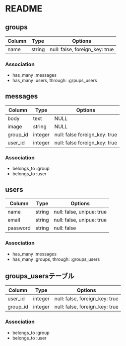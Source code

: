 # README

## groups
|Column|Type|Options|
|------|----|-------|
|name|string|null: false, foreign_key: true|

### Association
- has_many :messages
- has_many :users, through: :grpups_users

## messages
|Column|Type|Options|
|------|----|-------|
|body|text|NULL|
|image|string|NULL|
|group_id|integer|null: false foreign_key: true|
|user_id|integer|null: false foreign_key: true|

### Association
- belongs_to :group
- belongs_to :user


## users
|Column|Type|Options|
|------|----|-------|
|name|string|null: false, unipue: true|
|email|string|null: false, unipue: true|
|password|string|null: false|

### Association
- has_many :messages
- has_many :groups, through: :groups_users

## groups_usersテーブル
|Column|Type|Options|
|------|----|-------|
|user_id|integer|null: false, foreign_key: true|
|group_id|integer|null: false, foreign_key: true|

### Association
- belongs_to :group
- belongs_to :user
